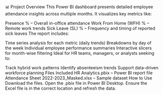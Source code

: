 📊 Project Overview
This Power BI dashboard presents detailed employee attendance insights across multiple months. It visualizes key metrics like:

Presence % – Overall in-office attendance
Work From Home (WFH) % – Remote work trends
Sick Leave (SL) % – Frequency and timing of reported sick leaves
The report includes:

Time series analysis for each metric (daily trends)
Breakdowns by day of the week
Individual employee performance summaries
Interactive slicers for month-wise filtering
Ideal for HR teams, managers, or analysts seeking to:

Track hybrid work patterns
Identify absenteeism trends
Support data-driven workforce planning
Files Included
HR Analytics.pbix – Power BI report file
Attendance Sheet 2022-2023_Masked.xlsx – Sample dataset
How to Use
Download the files.
Open the .pbix file in Power BI Desktop.
Ensure the Excel file is in the correct location and refresh the data.
